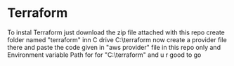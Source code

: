 # Terraform

To instal Terraform just download the zip file attached with this repo 
create folder named "terraform" inn C drive C:\terraform
now create a provider file there and paste the code given in "aws provider" file in this repo only
and Environment variable Path for for "C:\terraform"
and u r good to go
